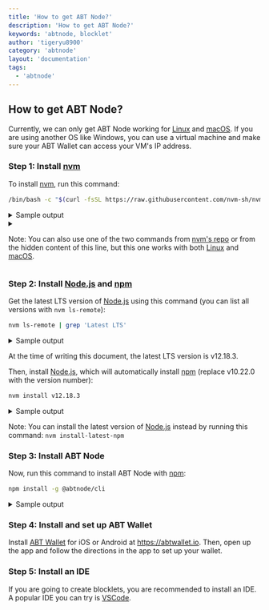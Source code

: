 ```yaml
---
title: 'How to get ABT Node?'
description: 'How to get ABT Node?'
keywords: 'abtnode, blocklet'
author: 'tigeryu8900'
category: 'abtnode'
layout: 'documentation'
tags:
  - 'abtnode'
---
```


## How to get ABT Node?

Currently, we can only get ABT Node working for [Linux] and [macOS]. If you are using another OS like Windows, you can
use a virtual machine and make sure your ABT Wallet can access your VM's IP address.

### Step 1: Install [nvm]

To install [nvm], run this command:

```bash
/bin/bash -c "$(curl -fsSL https://raw.githubusercontent.com/nvm-sh/nvm/master/install.sh)"
```

<details>
<summary>Sample output</summary>

![install nvm](./images/install%20nvm.gif)

</details>

<details>
<summary>

Note: You can also use one of the two commands from [nvm's repo][nvm] or from the hidden content of this line, but this
one works with both [Linux] and [macOS].

</summary>

This one works on [macOS]:

```bash
curl -o- https://raw.githubusercontent.com/nvm-sh/nvm/v0.35.3/install.sh | bash
```

and this one works on [Linux]:

```bash
wget -qO- https://raw.githubusercontent.com/nvm-sh/nvm/v0.35.3/install.sh | bash
```

</details>

### Step 2: Install [Node.js] and [npm]

Get the latest LTS version of [Node.js] using this command (you can list all versions with `nvm ls-remote`):

```bash
nvm ls-remote | grep 'Latest LTS'
```

<details>
<summary>Sample output</summary>

![list Node.js versions](./images/list%20node%20versions.gif)

</details>

At the time of writing this document, the latest LTS version is v12.18.3.

Then, install [Node.js], which will automatically install [npm] (replace v10.22.0 with the version number):

```bash
nvm install v12.18.3
```

<details>
<summary>Sample output</summary>

![install Node.js](./images/install%20node.gif)

</details>

Note: You can install the latest version of [Node.js] instead by running this command: `nvm install-latest-npm`

### Step 3: Install ABT Node

Now, run this command to install ABT Node with [npm]:

```bash
npm install -g @abtnode/cli
```

<details>
<summary>Sample output</summary>

![install ABT Node](./images/install%20abtnode.gif)

</details>

### Step 4: Install and set up ABT Wallet

Install [ABT Wallet](//abtwallet.io) for iOS or Android at https://abtwallet.io. Then, open up the app and follow the
directions in the app to set up your wallet.

### Step 5: Install an IDE

If you are going to create blocklets, you are recommended to install an IDE. A popular IDE you can try is
[VSCode](//code.visualstudio.com).

[Linux]:   //www.linux.org
[macOS]:   //www.apple.com/macos
[nvm]:     //github.com/nvm-sh/nvm
[Node.js]: //nodejs.org
[npm]:     //www.npmjs.com
